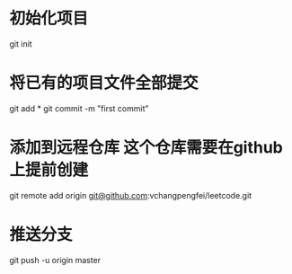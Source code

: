 # 初始化项目
git init

# 将已有的项目文件全部提交
git add *
git commit -m "first commit"

# 添加到远程仓库 这个仓库需要在github上提前创建
git remote add origin git@github.com:vchangpengfei/leetcode.git

# 推送分支
git push -u origin master
